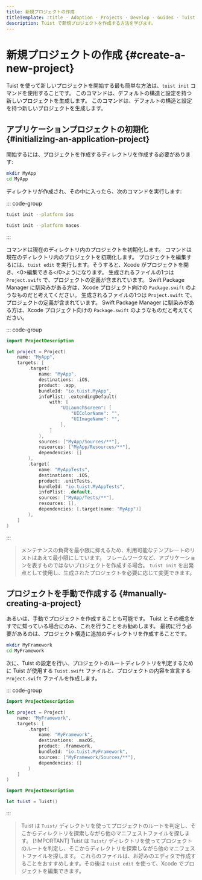 ```yaml
---
title: 新規プロジェクトの作成
titleTemplate: :title · Adoption · Projects · Develop · Guides · Tuist
description: Tuist で新規プロジェクトを作成する方法を学びます。
---
```


# 新規プロジェクトの作成 {#create-a-new-project}

Tuist を使って新しいプロジェクトを開始する最も簡単な方法は、`tuist init` コマンドを使用することです。 このコマンドは、デフォルトの構造と設定を持つ新しいプロジェクトを生成します。 このコマンドは、デフォルトの構造と設定を持つ新しいプロジェクトを生成します。

## アプリケーションプロジェクトの初期化 {#initializing-an-application-project}

開始するには、プロジェクトを作成するディレクトリを作成する必要があります:

```bash
mkdir MyApp
cd MyApp
```

ディレクトリが作成され、その中に入ったら、次のコマンドを実行します:

::: code-group

```bash [iOS project]
tuist init --platform ios
```

```bash [macOS project]
tuist init --platform macos
```

:::

コマンドは現在のディレクトリ内のプロジェクトを初期化します。 コマンドは現在のディレクトリ内のプロジェクトを初期化します。 プロジェクトを編集するには、`tuist edit` を実行します。そうすると、Xcode がプロジェクトを開き、<0>編集できる</0>ようになります。 生成されるファイルの1つは `Project.swift` で、プロジェクトの定義が含まれています。 Swift Package Manager に馴染みがある方は、Xcode プロジェクト向けの `Package.swift` のようなものだと考えてください。 生成されるファイルの1つは `Project.swift` で、プロジェクトの定義が含まれています。 Swift Package Manager に馴染みがある方は、Xcode プロジェクト向けの `Package.swift` のようなものだと考えてください。

::: code-group

```swift [Project.swift]
import ProjectDescription

let project = Project(
    name: "MyApp",
    targets: [
        .target(
            name: "MyApp",
            destinations: .iOS,
            product: .app,
            bundleId: "io.tuist.MyApp",
            infoPlist: .extendingDefault(
                with: [
                    "UILaunchScreen": [
                        "UIColorName": "",
                        "UIImageName": "",
                    ],
                ]
            ),
            sources: ["MyApp/Sources/**"],
            resources: ["MyApp/Resources/**"],
            dependencies: []
        ),
        .target(
            name: "MyAppTests",
            destinations: .iOS,
            product: .unitTests,
            bundleId: "io.tuist.MyAppTests",
            infoPlist: .default,
            sources: ["MyApp/Tests/**"],
            resources: [],
            dependencies: [.target(name: "MyApp")]
        ),
    ]
)
```

:::

> メンテナンスの負荷を最小限に抑えるため、利用可能なテンプレートのリストはあえて最小限にしています。 フレームワークなど、アプリケーションを表すものではないプロジェクトを作成する場合。 `tuist init` を出発点として使用し、生成されたプロジェクトを必要に応じて変更できます。

## プロジェクトを手動で作成する {#manually-creating-a-project}

あるいは、手動でプロジェクトを作成することも可能です。 Tuist とその概念をすでに知っている場合にのみ、これを行うことをお勧めします。 最初に行う必要があるのは、プロジェクト構造に追加のディレクトリを作成することです。

```bash
mkdir MyFramework
cd MyFramework
```

次に、Tuist の設定を行い、プロジェクトのルートディレクトリを判定するために Tuist が使用する `Tuist.swift` ファイルと、プロジェクトの内容を宣言する `Project.swift` ファイルを作成します。

::: code-group

```swift [Project.swift]
import ProjectDescription

let project = Project(
    name: "MyFramework",
    targets: [
        .target(
            name: "MyFramework",
            destinations: .macOS,
            product: .framework,
            bundleId: "io.tuist.MyFramework",
            sources: ["MyFramework/Sources/**"],
            dependencies: []
        )
    ]
)
```

```swift [Tuist.swift]
import ProjectDescription

let tuist = Tuist()
```

:::

> Tuist は `Tuist/` ディレクトリを使ってプロジェクトのルートを判定し、そこからディレクトリを探索しながら他のマニフェストファイルを探します。 [!IMPORTANT]
> Tuist は `Tuist/` ディレクトリを使ってプロジェクトのルートを判定し、そこからディレクトリを探索しながら他のマニフェストファイルを探します。 これらのファイルは、お好みのエディタで作成することをおすすめします。その後は `tuist edit` を使って、Xcode でプロジェクトを編集できます。
